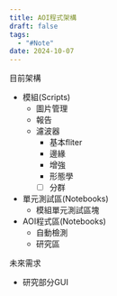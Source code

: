 ```yaml
---
title: AOI程式架構
draft: false
tags:
  - "#Note"
date: 2024-10-07
---
```

目前架構
- 模組(Scripts)
	- 圖片管理
	- 報告
	- 濾波器
		- 基本fliter
		- 邊緣
		- 增強
		- 形態學
		- [ ] 分群
- 單元測試區(Notebooks)
	- 模組單元測試區塊
- AOI程式區(Notebooks)
	- 自動檢測
	- 研究區

未來需求
- 研究部分GUI